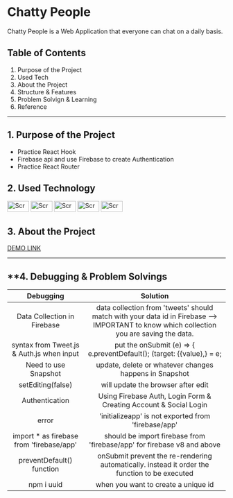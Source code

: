 <h1>Chatty People</h1>

Chatty People is a Web Application that everyone can chat on a daily basis.


Table of Contents
---
1. Purpose of the Project
2. Used Tech
3. About the Project
4. Structure & Features
5. Problem Solvign & Learning
6. Reference
---

**1. Purpose of the Project**
---
- Practice React Hook
- Firebase api and use Firebase to create Authentication
- Practice React Router

**2. Used Technology**
---
<div display="flex">
<img width="50" height="25" alt="Screen Shot 2021-04-21 at 8 17 01 PM" src="https://user-images.githubusercontent.com/49248131/115650884-f3b38500-a2de-11eb-9a0c-a3fedf8e3f60.png">
<img width="50" height="25" alt="Screen Shot 2021-04-21 at 8 19 02 PM" src="https://user-images.githubusercontent.com/49248131/115650918-075eeb80-a2df-11eb-8ea9-ec156636e3bf.png">
<img width="50" height="25" alt="Screen Shot 2021-04-21 at 8 23 45 PM" src="https://user-images.githubusercontent.com/49248131/115651164-82c09d00-a2df-11eb-94c0-6faf1175a592.png"> 
<img width="50" height="25" alt="Screen Shot 2021-04-21 at 8 24 51 PM" src="https://user-images.githubusercontent.com/49248131/115651243-a5eb4c80-a2df-11eb-86fe-d7a1a5a6b67e.png">
<img width="50" height="25" alt="Screen Shot 2021-04-21 at 8 29 48 PM" src="https://user-images.githubusercontent.com/49248131/115651622-6113e580-a2e0-11eb-8f32-18667019dd02.png">
</div>

**3. About the Project**
---
[DEMO LINK](https://rosa-kang.github.io/reacttwitter/)

---


**4. Debugging & Problem Solvings
---

|Debugging|Solution|
|:--:|:--:|
|Data Collection in Firebase|data collection from 'tweets' should match with your data id in Firebase --> IMPORTANT to know which collection you are saving the data.|
|syntax from Tweet.js & Auth.js when input|put the onSubmit (e) => { e.preventDefault(); (target: {{value},} = e;|
|Need to use Snapshot|update, delete or whatever changes happens in Snapshot|
|setEditing(false)|will update the browser after edit|
|Authentication|Using Firebase Auth, Login Form & Creating Account & Social Login|
|error|'initializeapp' is not exported from 'firebase/app'|
|import \* as firebase from 'firebase/app'|should be import firebase from 'firebase/app' for firebase v8 and above|
|preventDefault() function|onSubmit prevent the re-rendering automatically. instead it order the function to be executed|
|npm i uuid| when you want to create a unique id|
